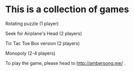 # This is a collection of games



Rotating puzzle (1 player)

Seek for Airplane's Head (2 players)

Tic Tac Toe Box version (2 players)

Monopoly (2-4 players)



To play the game, please head to http://ambersong.me/ .
